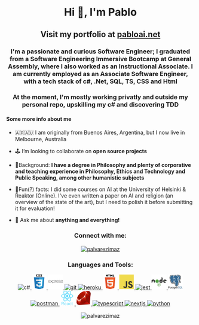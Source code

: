 <h1 align="center">Hi 👋, I'm Pablo</h1>
<h2 align="center">Visit my portfolio at <a href="https://pabloai.net" target="blank">pabloai.net</a></h2>
<h3 align="center">I'm a passionate and curious Software Engineer; I graduated from a Software Engineering Immersive Bootcamp at General Assembly, where I also worked as an Instructional Associate. I am currently employed as an Associate Software Engineer, with a tech stack of c#, .Net, SQL, TS, CSS and Html</h3>
<h3 align="center">At the moment, I'm mostly working privatly and outside my personal repo, upskilling my c# and discovering TDD</h3>

<h4>Some more info about me</h4>

- 🇦🇷🇦🇺 I am originally from Buenos Aires, Argentina, but I now live in Melbourne, Australia

- 🕹 I’m looking to collaborate on **open source projects**

- 📜Background: **I have a degree in Philosophy and plenty of corporative and teaching experience in Philosophy, Ethics and Technology and Public Speaking, among other humanistic subjects**

- 📜Fun(?) facts: I did some courses on AI at the University of Helsinki & Reaktor (Online). I've even written a paper on AI and religion (an overview of the state of the art), but I need to polish it before submitting it for evaluation!

- 💬 Ask me about **anything and everything!**

<h3 align="center">Connect with me:</h3>
<p align="center">
<a href="https://linkedin.com/in/palvarezimaz" target="blank"><img align="center" src="https://raw.githubusercontent.com/rahuldkjain/github-profile-readme-generator/master/src/images/icons/Social/linked-in-alt.svg" alt="palvarezimaz" height="30" width="40" /></a>
</p>

<h3 align="center">Languages and Tools:</h3>
<p align="center"> <img src="https://gistcdn.githack.com/johndward01/95c1d09de9e3707cfb4154989962376d/raw/f74007782421219d9e9ab4b6a27de2e172a8b714/csharp-logo.svg" alt="c#" width="40" height="40"/><a href="https://www.w3schools.com/css/" target="_blank" rel="noreferrer"> <img src="https://raw.githubusercontent.com/devicons/devicon/master/icons/css3/css3-original-wordmark.svg" alt="css3" width="40" height="40"/> </a> <a href="https://expressjs.com" target="_blank" rel="noreferrer"> <img src="https://raw.githubusercontent.com/devicons/devicon/master/icons/express/express-original-wordmark.svg" alt="express" width="40" height="40"/> </a> <a href="https://git-scm.com/" target="_blank" rel="noreferrer"> <img src="https://www.vectorlogo.zone/logos/git-scm/git-scm-icon.svg" alt="git" width="40" height="40"/> </a> <a href="https://heroku.com" target="_blank" rel="noreferrer"> <img src="https://www.vectorlogo.zone/logos/heroku/heroku-icon.svg" alt="heroku" width="40" height="40"/> </a> <a href="https://www.w3.org/html/" target="_blank" rel="noreferrer"> <img src="https://raw.githubusercontent.com/devicons/devicon/master/icons/html5/html5-original-wordmark.svg" alt="html5" width="40" height="40"/> </a> <a href="https://developer.mozilla.org/en-US/docs/Web/JavaScript" target="_blank" rel="noreferrer"> <img src="https://raw.githubusercontent.com/devicons/devicon/master/icons/javascript/javascript-original.svg" alt="javascript" width="40" height="40"/> </a> <a href="https://jestjs.io" target="_blank" rel="noreferrer"> <img src="https://www.vectorlogo.zone/logos/jestjsio/jestjsio-icon.svg" alt="jest" width="40" height="40"/> </a> <a href="https://nodejs.org" target="_blank" rel="noreferrer"> <img src="https://raw.githubusercontent.com/devicons/devicon/master/icons/nodejs/nodejs-original-wordmark.svg" alt="nodejs" width="40" height="40"/> </a> <a href="https://www.postgresql.org" target="_blank" rel="noreferrer"> <img src="https://raw.githubusercontent.com/devicons/devicon/master/icons/postgresql/postgresql-original-wordmark.svg" alt="postgresql" width="40" height="40"/> </a> <a href="https://postman.com" target="_blank" rel="noreferrer"> <img src="https://www.vectorlogo.zone/logos/getpostman/getpostman-icon.svg" alt="postman" width="40" height="40"/> </a> <a href="https://reactjs.org/" target="_blank" rel="noreferrer"> <img src="https://raw.githubusercontent.com/devicons/devicon/master/icons/react/react-original-wordmark.svg" alt="react" width="40" height="40"/> </a> <a href="https://www.ruby-lang.org/en/" target="_blank" rel="noreferrer"> <img src="https://raw.githubusercontent.com/devicons/devicon/master/icons/ruby/ruby-original.svg" alt="ruby" width="40" height="40"/>
  <img src="https://cdn.jsdelivr.net/gh/devicons/devicon/icons/typescript/typescript-original.svg" alt="typescript" width="40" height="40"/>
  <img src="https://cdn.jsdelivr.net/gh/devicons/devicon/icons/nextjs/nextjs-original.svg" alt="nextjs" width="40" height="40"/>
  <img src="https://cdn.jsdelivr.net/gh/devicons/devicon/icons/python/python-original.svg" alt="python" width="40" height="40"/> </a> </p>

<!-- <p align="center">&nbsp;<img align="center" src="https://github-readme-stats.vercel.app/api?username=palvarezimaz&show_icons=true&locale=en" alt="palvarezimaz" /></p> -->

<p align="center"><img align="center" src="https://github-readme-streak-stats.herokuapp.com/?user=palvarezimaz&" alt="palvarezimaz" /></p>

